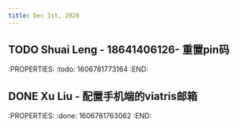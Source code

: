 ```yaml
---
title: Dec 1st, 2020
---
```


## TODO Shuai Leng - 18641406126- 重置pin码
:PROPERTIES:
:todo: 1606781773164
:END:
## DONE Xu Liu - 配置手机端的viatris邮箱
:PROPERTIES:
:done: 1606781763062
:END:
